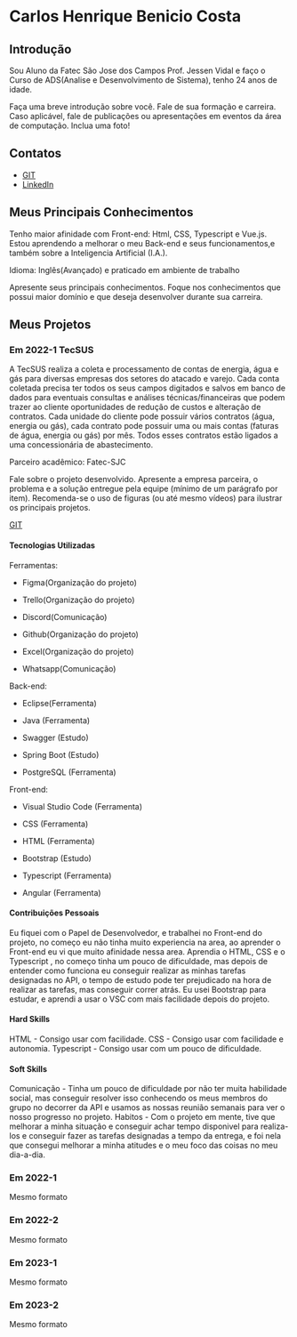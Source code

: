 # Carlos Henrique Benicio Costa

## Introdução
Sou Aluno da Fatec São Jose dos Campos Prof. Jessen Vidal e faço o Curso de ADS(Analise e Desenvolvimento de Sistema), tenho 24 anos de idade.

Faça uma breve introdução sobre você. Fale de sua formação e carreira. Caso aplicável, fale de publicações ou apresentações em eventos da área de computação. Inclua uma foto!

## Contatos
* [GIT](https://github.com/Carlos-Henrique39)
* [LinkedIn](https://www.linkedin.com/in/carlos-henrique-b-40a4b5108/)

## Meus Principais Conhecimentos
Tenho maior afinidade com Front-end: Html, CSS, Typescript e Vue.js. Estou aprendendo a melhorar o meu Back-end e seus funcionamentos,e também sobre a 
Inteligencia Artificial (I.A.).

Idioma:
Inglês(Avançado) e praticado em ambiente de trabalho

Apresente seus principais conhecimentos. Foque nos conhecimentos que possui maior domínio e que deseja desenvolver durante sua carreira.


## Meus Projetos

### Em 2022-1 TecSUS
A TecSUS realiza a coleta e processamento de contas de energia, água e gás para diversas empresas dos setores do atacado e varejo. Cada conta coletada precisa ter todos os seus 
campos digitados e salvos em banco de dados para eventuais consultas e análises técnicas/financeiras que podem trazer ao cliente oportunidades de redução de custos e alteração de 
contratos. Cada unidade do cliente pode possuir vários contratos (água, energia ou gás), cada contrato pode possuir uma ou mais contas (faturas de água, energia ou gás) por mês. 
Todos esses contratos estão ligados a uma concessionária de abastecimento. 

Parceiro acadêmico: Fatec-SJC

Fale sobre o projeto desenvolvido. Apresente a empresa parceira, o problema e a solução entregue pela equipe (mínimo de um parágrafo por item). Recomenda-se o uso de figuras (ou até mesmo vídeos) para ilustrar os principais projetos.

[GIT](https://github.com/PowerTech5API/PowerTech-API-TecSUS)

#### Tecnologias Utilizadas

Ferramentas:

* Figma(Organização do projeto)

* Trello(Organização do projeto)

* Discord(Comunicação)

* Github(Organização do projeto)

* Excel(Organização do projeto)

* Whatsapp(Comunicação)

Back-end:

* Eclipse(Ferramenta)

* Java (Ferramenta)

* Swagger (Estudo)

* Spring Boot (Estudo)

* PostgreSQL (Ferramenta)

Front-end:

* Visual Studio Code (Ferramenta)

* CSS (Ferramenta)

* HTML (Ferramenta)

* Bootstrap (Estudo)

* Typescript (Ferramenta)

* Angular (Ferramenta)

#### Contribuições Pessoais
Eu fiquei com o Papel de Desenvolvedor, e trabalhei no Front-end do projeto, no começo eu não tinha muito experiencia na area, ao aprender o Front-end eu vi que muito afinidade nessa area.
Aprendia o HTML, CSS e o Typescript , no começo tinha um pouco de dificuldade, mas depois de entender como funciona eu conseguir realizar as minhas tarefas designadas no API, o tempo de estudo pode ter
prejudicado na hora de realizar as tarefas, mas conseguir correr atrás. Eu usei Bootstrap para estudar, e aprendi a usar o VSC com mais facilidade depois do projeto.

#### Hard Skills
HTML - Consigo usar com facilidade.
CSS - Consigo usar com facilidade e autonomia.
Typescript - Consigo usar com um pouco de dificuldade.

#### Soft Skills
Comunicação - Tinha um pouco de dificuldade por não ter muita habilidade social, mas conseguir resolver isso conhecendo os meus membros do grupo no decorrer da API e usamos as nossas reunião semanais
para ver o nosso progresso no projeto.
Habitos - Com o projeto em mente, tive que melhorar a minha situação e conseguir achar tempo disponivel para realiza-los e conseguir fazer as tarefas designadas a tempo da entrega, e
foi nela que consegui melhorar a minha atitudes e o meu foco das coisas no meu dia-a-dia.

### Em 2022-1
Mesmo formato

### Em 2022-2
Mesmo formato

### Em 2023-1
Mesmo formato

### Em 2023-2
Mesmo formato
